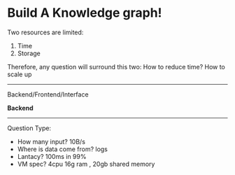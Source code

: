 # Build A Knowledge graph!
Two resources are limited: 
1. Time
2. Storage
 
Therefore, any question will surround this two:
How to reduce time?
How to scale up

-----

Backend/Frontend/Interface


**Backend**


------
Question Type:
- How many input? 10B/s
- Where is data come from? logs
- Lantacy? 100ms in 99%
- VM spec?  4cpu 16g ram , 20gb shared memory



<!--stackedit_data:
eyJoaXN0b3J5IjpbLTExMzg0Mzg2OTQsMTg2ODI2NTQ5NSwtMT
YwMTg3NTM4N119
-->